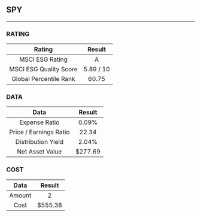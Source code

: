 ## SPY
----
### RATING

|Rating|Result|
|:----:|:---:|
|MSCI ESG Rating|A|
|MSCI ESG Quality Score|5.89 / 10|
|Global Percentile Rank|60.75|

### DATA

|Data|Result|
|:----:|:---:|
|Expense Ratio|0.09%|
|Price / Earnings Ratio|22.34|
|Distribution Yield|2.04%|
|Net Asset Value|$277.69|

### COST

|Data|Result|
|:----:|:---:|
|Amount|2|
|Cost|$555.38|
